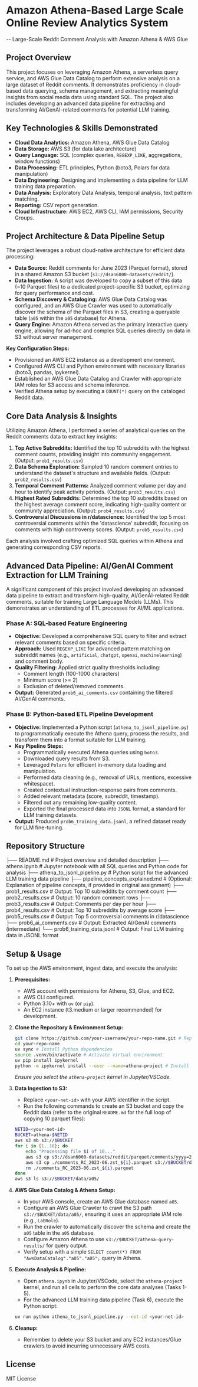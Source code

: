 # Amazon Athena-Based Large Scale Online Review Analytics System

-- Large-Scale Reddit Comment Analysis with Amazon Athena & AWS Glue

## Project Overview

This project focuses on leveraging Amazon Athena, a serverless query service, and AWS Glue Data Catalog to perform extensive analysis on a large dataset of Reddit comments. It demonstrates proficiency in cloud-based data querying, schema management, and extracting meaningful insights from social media data using standard SQL. The project also includes developing an advanced data pipeline for extracting and transforming AI/GenAI-related comments for potential LLM training.

## Key Technologies & Skills Demonstrated

*   **Cloud Data Analytics:** Amazon Athena, AWS Glue Data Catalog
*   **Data Storage:** AWS S3 (for data lake architecture)
*   **Query Language:** SQL (complex queries, `REGEXP_LIKE`, aggregations, window functions)
*   **Data Processing:** ETL principles, Python (boto3, Polars for data manipulation)
*   **Data Engineering:** Designing and implementing a data pipeline for LLM training data preparation.
*   **Data Analysis:** Exploratory Data Analysis, temporal analysis, text pattern matching.
*   **Reporting:** CSV report generation.
*   **Cloud Infrastructure:** AWS EC2, AWS CLI, IAM permissions, Security Groups.

## Project Architecture & Data Pipeline Setup

The project leverages a robust cloud-native architecture for efficient data processing:

*   **Data Source:** Reddit comments for June 2023 (Parquet format), stored in a shared Amazon S3 bucket (`s3://dsan6000-datasets/reddit/`).
*   **Data Ingestion:** A script was developed to copy a subset of this data (~10 Parquet files) to a dedicated project-specific S3 bucket, optimizing for query performance and cost.
*   **Schema Discovery & Cataloging:** AWS Glue Data Catalog was configured, and an AWS Glue Crawler was used to automatically discover the schema of the Parquet files in S3, creating a queryable table (`a05` within the `a05` database) for Athena.
*   **Query Engine:** Amazon Athena served as the primary interactive query engine, allowing for ad-hoc and complex SQL queries directly on data in S3 without server management.

**Key Configuration Steps:**
*   Provisioned an AWS EC2 instance as a development environment.
*   Configured AWS CLI and Python environment with necessary libraries (boto3, pandas, ipykernel).
*   Established an AWS Glue Data Catalog and Crawler with appropriate IAM roles for S3 access and schema inference.
*   Verified Athena setup by executing a `COUNT(*)` query on the cataloged Reddit data.

## Core Data Analysis & Insights

Utilizing Amazon Athena, I performed a series of analytical queries on the Reddit comments data to extract key insights:

1.  **Top Active Subreddits:** Identified the top 10 subreddits with the highest comment counts, providing insight into community engagement. (Output: `prob1_results.csv`)
2.  **Data Schema Exploration:** Sampled 10 random comment entries to understand the dataset's structure and available fields. (Output: `prob2_results.csv`)
3.  **Temporal Comment Patterns:** Analyzed comment volume per day and hour to identify peak activity periods. (Output: `prob3_results.csv`)
4.  **Highest Rated Subreddits:** Determined the top 10 subreddits based on the highest average comment score, indicating high-quality content or community appreciation. (Output: `prob4_results.csv`)
5.  **Controversial Discussions in r/datascience:** Identified the top 5 most controversial comments within the 'datascience' subreddit, focusing on comments with high controversy scores. (Output: `prob5_results.csv`)

Each analysis involved crafting optimized SQL queries within Athena and generating corresponding CSV reports.

## Advanced Data Pipeline: AI/GenAI Comment Extraction for LLM Training

A significant component of this project involved developing an advanced data pipeline to extract and transform high-quality, AI/GenAI-related Reddit comments, suitable for training Large Language Models (LLMs). This demonstrates an understanding of ETL processes for AI/ML applications.

### Phase A: SQL-based Feature Engineering

*   **Objective:** Developed a comprehensive SQL query to filter and extract relevant comments based on specific criteria.
*   **Approach:** Used `REGEXP_LIKE` for advanced pattern matching on subreddit names (e.g., `artificial`, `chatgpt`, `openai`, `machinelearning`) and comment body.
*   **Quality Filtering:** Applied strict quality thresholds including:
    *   Comment length (100-1000 characters)
    *   Minimum score (>= 2)
    *   Exclusion of deleted/removed comments.
*   **Output:** Generated `prob6_ai_comments.csv` containing the filtered AI/GenAI comments.

### Phase B: Python-based ETL Pipeline Development

*   **Objective:** Implemented a Python script (`athena_to_jsonl_pipeline.py`) to programmatically execute the Athena query, process the results, and transform them into a format suitable for LLM training.
*   **Key Pipeline Steps:**
    *   Programmatically executed Athena queries using `boto3`.
    *   Downloaded query results from S3.
    *   Leveraged `Polars` for efficient in-memory data loading and manipulation.
    *   Performed data cleaning (e.g., removal of URLs, mentions, excessive whitespace).
    *   Created contextual instruction-response pairs from comments.
    *   Added relevant metadata (score, subreddit, timestamp).
    *   Filtered out any remaining low-quality content.
    *   Exported the final processed data into `JSONL` format, a standard for LLM training datasets.
*   **Output:** Produced `prob6_training_data.jsonl`, a refined dataset ready for LLM fine-tuning.

## Repository Structure

├── README.md # Project overview and detailed description
├── athena.ipynb # Jupyter notebook with all SQL queries and Python code for analysis
├── athena_to_jsonl_pipeline.py # Python script for the advanced LLM training data pipeline
├── pipeline_concepts_explained.md # (Optional: Explanation of pipeline concepts, if provided in original assignment)
├── prob1_results.csv # Output: Top 10 subreddits by comment count
├── prob2_results.csv # Output: 10 random comment rows
├── prob3_results.csv # Output: Comments per day per hour
├── prob4_results.csv # Output: Top 10 subreddits by average score
├── prob5_results.csv # Output: Top 5 controversial comments in r/datascience
├── prob6_ai_comments.csv # Output: Extracted AI/GenAI comments (intermediate)
└── prob6_training_data.jsonl # Output: Final LLM training data in JSONL format


## Setup & Usage

To set up the AWS environment, ingest data, and execute the analysis:

1.  **Prerequisites:**
    *   AWS account with permissions for Athena, S3, Glue, and EC2.
    *   AWS CLI configured.
    *   Python 3.10+ with `uv` (or `pip`).
    *   An EC2 instance (t3.medium or larger recommended) for development.

2.  **Clone the Repository & Environment Setup:**
    ```bash
    git clone https://github.com/your-username/your-repo-name.git # Replace with your actual repo URL
    cd your-repo-name
    uv sync # Install Python dependencies
    source .venv/bin/activate # Activate virtual environment
    uv pip install ipykernel
    python -m ipykernel install --user --name=athena-project # Install Jupyter kernel
    ```
    *Ensure you select the `athena-project` kernel in Jupyter/VSCode.*

3.  **Data Ingestion to S3:**
    *   Replace `<your-net-id>` with your AWS identifier in the script.
    *   Run the following commands to create an S3 bucket and copy the Reddit data (refer to the original `README.md` for the full loop of copying 10 parquet files):
    ```bash
    NETID=<your-net-id>
    BUCKET=athena-$NETID
    aws s3 mb s3://$BUCKET
    for i in {1..10}; do
        echo "Processing file $i of 10..."
        aws s3 cp s3://dsan6000-datasets/reddit/parquet/comments/yyyy=2023/mm=06/comments_RC_2023-06.zst_${i}.parquet ./comments_RC_2023-06.zst_${i}.parquet --request-payer
        aws s3 cp ./comments_RC_2023-06.zst_${i}.parquet s3://$BUCKET/data/a05/
        rm ./comments_RC_2023-06.zst_${i}.parquet
    done
    aws s3 ls s3://$BUCKET/data/a05/
    ```

4.  **AWS Glue Data Catalog & Athena Setup:**
    *   In your AWS console, create an AWS Glue database named `a05`.
    *   Configure an AWS Glue Crawler to crawl the S3 path `s3://$BUCKET/data/a05/`, ensuring it uses an appropriate IAM role (e.g., `LabRole`).
    *   Run the crawler to automatically discover the schema and create the `a05` table in the `a05` database.
    *   Configure Amazon Athena to use `s3://$BUCKET/athena-query-results/` for query output.
    *   Verify setup with a simple `SELECT count(*) FROM "AwsDataCatalog"."a05"."a05";` query in Athena.

5.  **Execute Analysis & Pipeline:**
    *   Open `athena.ipynb` in Jupyter/VSCode, select the `athena-project` kernel, and run all cells to perform the core data analyses (Tasks 1-5).
    *   For the advanced LLM training data pipeline (Task 6), execute the Python script:
    ```bash
    uv run python athena_to_jsonl_pipeline.py --net-id <your-net-id>
    ```

6.  **Cleanup:**
    *   Remember to delete your S3 bucket and any EC2 instances/Glue crawlers to avoid incurring unnecessary AWS costs.

## License

MIT License